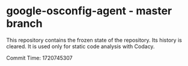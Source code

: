 # google-osconfig-agent - master branch

This repository contains the frozen state of the repository.
Its history is cleared. It is used only for static code
analysis with Codacy.

Commit Time: 1720745307